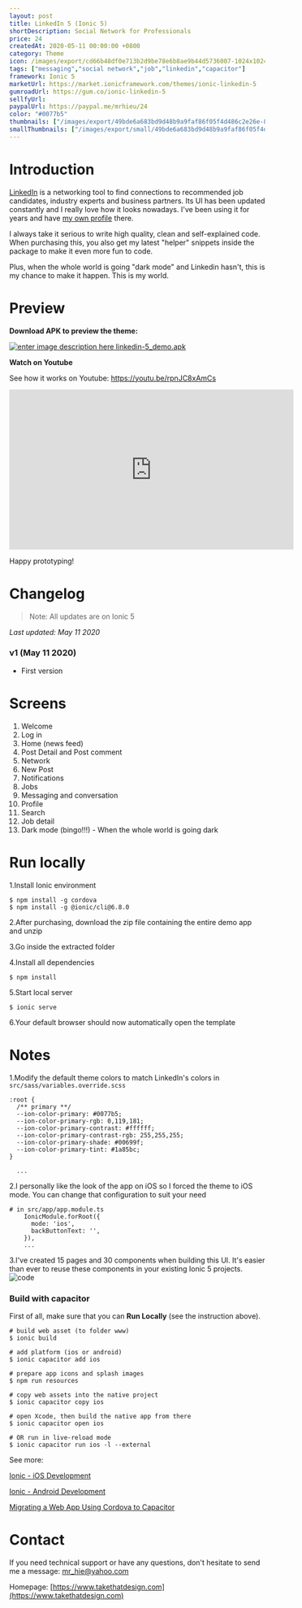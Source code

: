 ```yaml
---
layout: post
title: LinkedIn 5 (Ionic 5)
shortDescription: Social Network for Professionals 
price: 24
createdAt: 2020-05-11 00:00:00 +0800
category: Theme
icon: /images/export/cd66b48df0e713b2d9be78e6b8ae9b44d5736007-1024x1024.jpg
tags: ["messaging","social network","job","linkedin","capacitor"]
framework: Ionic 5
marketUrl: https://market.ionicframework.com/themes/ionic-linkedin-5
gumroadUrl: https://gum.co/ionic-linkedin-5
sellfyUrl: 
paypalUrl: https://paypal.me/mrhieu/24
color: "#0077b5"
thumbnails: ["/images/export/49bde6a683bd9d48b9a9faf86f05f4d486c2e26e-828x1792.jpg","/images/export/3ca50aaa987075312e1510633a83e1d99d5a3ba5-828x1792.jpg","/images/export/49e603976d25fb5d16336989cf680177e7a0258d-828x1792.jpg","/images/export/fd23ece67c4028712b5ee1d1ab2cfd3593fbb413-370x810.gif","/images/export/3be011767163c068acee4e69dacc03ef50287f2d-828x1792.jpg","/images/export/bf03ad326518dfd74aaf4777efdd375bfc3c39a7-828x1792.jpg","/images/export/d4916b59770e774713951a3d6804dea787aa488d-828x1792.jpg","/images/export/d5305ff8b26656b5857931ce09c334356818dfda-828x1792.jpg","/images/export/a3b5f5b3c4f87f13c3c6bb430b1d48c254e8b2d8-828x1792.jpg","/images/export/6779b3b258af25f490abeac25e590c13666613cc-828x1792.jpg","/images/export/5acfad30a0f8277a178c87f5a16f8e8915250ac8-828x1792.jpg"]
smallThumbnails: ["/images/export/small/49bde6a683bd9d48b9a9faf86f05f4d486c2e26e-828x1792.jpg","/images/export/small/3ca50aaa987075312e1510633a83e1d99d5a3ba5-828x1792.jpg","/images/export/small/49e603976d25fb5d16336989cf680177e7a0258d-828x1792.jpg"]
---
```


# Introduction

[LinkedIn](https://www.linkedin.com/) is a networking tool to find connections to recommended job candidates, industry experts and business partners. Its UI has been updated constantly and I really love how it looks nowadays. I've been using it for years and have [my own profile](https://linkedin.com/in/hieupv) there. 

I always take it serious to write high quality, clean and self-explained code. When purchasing this, you also get my latest "helper" snippets inside the package to make it even more fun to code.

Plus, when the whole world is going "dark mode" and Linkedin hasn't, this is my chance to make it happen. This is my world. 


# Preview



**Download APK to preview the theme:** 

[![enter image description here](https://lh3.googleusercontent.com/MIkXV-iIhrxPG5tZn8QTglczrISwLwebr8QmCKcJFN6NL0eNLf5GqWltrefAZwzAwh2r4RPk=w96-h96-e365)
linkedin-5_demo.apk](https://bit.ly/2zpFpRh)


**Watch on Youtube**

See how it works on Youtube: https://youtu.be/rpnJC8xAmCs

<iframe width="560" height="315" src="https://www.youtube.com/embed/rpnJC8xAmCs" frameborder="0" allow="accelerometer; autoplay; encrypted-media; gyroscope; picture-in-picture" allowfullscreen></iframe>


Happy prototyping!


# Changelog

> Note: All updates are on Ionic 5

*Last updated: May 11 2020*

### v1 (May 11 2020)

* First version

# Screens

1. Welcome
2. Log in
3. Home (news feed)
4. Post Detail and Post comment
5. Network
6. New Post
7. Notifications
8. Jobs
9. Messaging and conversation
10. Profile
11. Search
12. Job detail
13. Dark mode (bingo!!!) - When the whole world is going dark


# Run locally
1.Install Ionic environment

```
$ npm install -g cordova
$ npm install -g @ionic/cli@6.8.0
```

2.After purchasing, download the zip file containing the entire demo app and unzip

3.Go inside the extracted folder

4.Install all dependencies

```
$ npm install
```

5.Start local server
```
$ ionic serve
```

6.Your default browser should now automatically open the template


# Notes

1.Modify the default theme colors to match LinkedIn's colors in `src/sass/variables.override.scss`
```
:root {
  /** primary **/
  --ion-color-primary: #0077b5;
  --ion-color-primary-rgb: 0,119,181;
  --ion-color-primary-contrast: #ffffff;
  --ion-color-primary-contrast-rgb: 255,255,255;
  --ion-color-primary-shade: #00699f;
  --ion-color-primary-tint: #1a85bc;
}

  ...
```
2.I personally like the look of the app on iOS so I forced the theme to iOS mode. You can change that configuration to suit your need

```
# in src/app/app.module.ts
    IonicModule.forRoot({
      mode: 'ios',
      backButtonText: '',
    }),
    ...
```

3.I've created 15 pages and 30 components when building this UI. It's easier than ever to reuse these components in your existing Ionic 5 projects.
![code](https://user-images.githubusercontent.com/1593560/67623506-6b266680-f858-11e9-8e8e-085e4855bee3.png)



### Build with capacitor

First of all, make sure that you can **Run Locally** (see the instruction above).

```
# build web asset (to folder www)
$ ionic build

# add platform (ios or android)
$ ionic capacitor add ios

# prepare app icons and splash images
$ npm run resources

# copy web assets into the native project
$ ionic capacitor copy ios

# open Xcode, then build the native app from there
$ ionic capacitor open ios

# OR run in live-reload mode
$ ionic capacitor run ios -l --external
```

See more: 

[Ionic - iOS Development](https://ionicframework.com/docs/building/ios)

[Ionic - Android Development](https://ionicframework.com/docs/building/android)

[Migrating a Web App Using Cordova to Capacitor](https://capacitor.ionicframework.com/docs/cordova/migrating-from-cordova-to-capacitor/)

# Contact
If you need technical support or have any questions, don't hesitate to send me a message: [mr_hie@yahoo.com](mailto:mr_hie@yahoo.com)

Homepage: [https://www.takethatdesign.com](https://www.takethatdesign.com)

